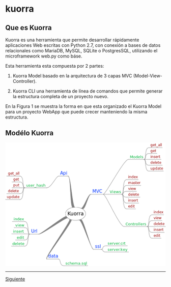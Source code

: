 # kuorra

## Que es Kuorra

Kuorra es una herramienta que permite desarrollar rápidamente aplicaciones Web escritas con Python 2.7, con conexión a bases de datos relacionales como  MariaDB, MySQL, SQLite o PostgresSQL, utilizando el microframework web.py como báse.


Esta herramienta esta compuesta por 2 partes:

  1. Kuorra Model basado en la arquitectura de 3 capas MVC (Model-View-Controller).

  2. Kuorra CLI una herramienta de línea de comandos que permite generar la estructura completa de un proyecto nuevo.

En la Figura 1 se muestra la forma en que esta organizado el Kuorra Model para un proyecto WebApp que puede crecer manteniendo la misma estructura.
## Modélo Kuorra

![Alt text](images/kuorra.png?raw=true "Modélo Kuorra")

***

[Siguiente](https://salvadorhm.github.io/kuorra/k01)

